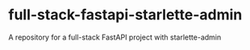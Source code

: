 # full-stack-fastapi-starlette-admin
A repository for a full-stack FastAPI project with starlette-admin
